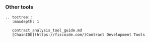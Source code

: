 ### Other tools

```eval_rst
.. toctree::
   :maxdepth: 1

   contract_analysis_tool_guide.md
   [ChainIDE](https://fiscoide.com/)Contract Development Tools
```
   